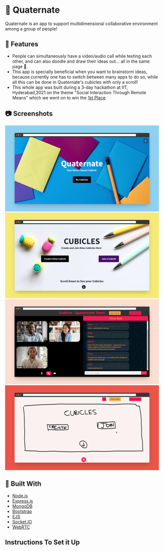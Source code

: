 # :handshake: Quaternate

Quaternate is an app to support multidimensional collaborative environment among a group of people!

## :tada: Features

- People can simultaneously have a video/audio call while texting each other, and can also doodle and draw their ideas out... all in the same page :exploding_head:.
- This app is specially beneficial when you want to brainstorm ideas, because currently one has to switch between many apps to do so, while all this can be done in Quaternate's cubicles with only a scroll!
- This whole app was built during a 3-day hackathon at IIT, Hyderabad,2021 on the theme "Social Interaction Through Remote Means" which we went on to win the [1st Place](https://drive.google.com/file/d/1gGMKv-1iQhn7COG3FAjXyy48ns1aEwTW/view?usp=sharing).

## :camera: Screenshots

![Home Page](resources/home-page.png "Home")
![Hall Page](resources/hall-page.png "Hall")
![Cubicle Page](resources/canvas-page.png "Cubicle")
![Canvas Page](resources/cubicle-page.png "Doodle")

## :hammer: Built With

- [Node.js](https://nodejs.org/en/)
- [Express.js](https://expressjs.com/)
- [MongoDB](https://www.mongodb.com/)
- [Bootstrap](https://getbootstrap.com/)
- [EJS](https://ejs.co/)
- [Socket.IO](https://socket.io/)
- [WebRTC](https://webrtc.org/)

## Instructions To Set it Up
